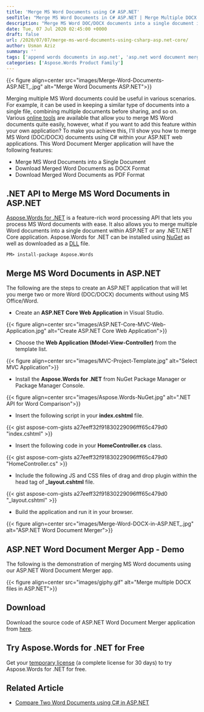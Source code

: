 ```yaml
---
title: 'Merge MS Word Documents using C# ASP.NET'
seoTitle: "Merge MS Word Documents in C# ASP.NET | Merge Multiple DOCX Files"
description: "Merge MS Word DOC/DOCX documents into a single document in C# ASP.NET Core. Merge Word documents into a single DOCX or PDF document in ASP.NET."
date: Tue, 07 Jul 2020 02:45:00 +0000
draft: false
url: /2020/07/07/merge-ms-word-documents-using-csharp-asp.net-core/
author: Usman Aziz
summary: ''
tags: ['append words documents in asp.net', 'asp.net word document merger app', 'merge MS Word documents in asp.net']
categories: ['Aspose.Words Product Family']
---
```




{{< figure align=center src="images/Merge-Word-Documents-ASP.NET_.jpg" alt="Merge Word Documents ASP.NET">}}


Merging multiple MS Word documents could be useful in various scenarios. For example, it can be used in keeping a similar type of documents into a single file, combining multiple documents before sharing, and so on. Various [online tools][1] are available that allow you to merge MS Word documents quite easily, however, what if you want to add this feature within your own application? To make you achieve this, I'll show you how to merge MS Word (DOC/DOCX) documents using C# within your ASP.NET web applications. This Word Document Merger application will have the following features:

*   Merge MS Word Documents into a Single Document
*   Download Merged Word Documents as DOCX Format
*   Download Merged Word Documents as PDF Format

## .NET API to Merge MS Word Documents in ASP.NET

[Aspose.Words for .NET][2] is a feature-rich word processing API that lets you process MS Word documents with ease. It also allows you to merge multiple Word documents into a single document within ASP.NET or any .NET/.NET Core application. Aspose.Words for .NET can be installed using [NuGet][3] as well as downloaded as a [DLL][4] file.

```
PM> install-package Aspose.Words
```

## Merge MS Word Documents in ASP.NET

The following are the steps to create an ASP.NET application that will let you merge two or more Word (DOC/DOCX) documents without using MS Office/Word.

*   Create an **ASP.NET Core Web Application** in Visual Studio.



{{< figure align=center src="images/ASP.NET-Core-MVC-Web-Application.jpg" alt="Create ASP.NET Core Web Application">}}


*   Choose the **Web Application (Model-View-Controller)** from the template list.



{{< figure align=center src="images/MVC-Project-Template.jpg" alt="Select MVC Application">}}


*   Install the **Aspose.Words for .NET** from NuGet Package Manager or Package Manager Console.



{{< figure align=center src="images/Aspose.Words-NuGet.jpg" alt=".NET API for Word Comparison">}}


*   Insert the following script in your **index.cshtml** file.

{{< gist aspose-com-gists a27eeff32f91830229096fff65c479d0 "index.cshtml" >}}

*   Insert the following code in your **HomeController.cs** class.

{{< gist aspose-com-gists a27eeff32f91830229096fff65c479d0 "HomeController.cs" >}}

*   Include the following JS and CSS files of drag and drop plugin within the head tag of **\_layout.cshtml** file.

{{< gist aspose-com-gists a27eeff32f91830229096fff65c479d0 "_layout.cshtml" >}}

*   Build the application and run it in your browser.



{{< figure align=center src="images/Merge-Word-DOCX-in-ASP.NET_.jpg" alt="ASP.NET Word Document Merger">}}


## ASP.NET Word Document Merger App - Demo

The following is the demonstration of merging MS Word documents using our ASP.NET Word Document Merger app.



{{< figure align=center src="images/giphy.gif" alt="Merge multiple DOCX files in ASP.NET">}}


## Download

Download the source code of ASP.NET Word Document Merger application from [here][5].

## Try Aspose.Words for .NET for Free

Get your [temporary license][6] (a complete license for 30 days) to try Aspose.Words for .NET for free.

## Related Article

*   [Compare Two Word Documents using C# in ASP.NET][7]




[1]: https://products.aspose.app/words/merger
[2]: https://products.aspose.com/words/net
[3]: http://nuget.org/packages/Aspose.Words
[4]: https://downloads.aspose.com/words/net
[5]: https://github.com/usman-aziz/ASP.NET-Word-Document-Merger
[6]: https://purchase.aspose.com/temporary-license
[7]: https://blog.aspose.com/2020/07/06/compare-two-word-documents-using-csharp-in-asp.net-core/





